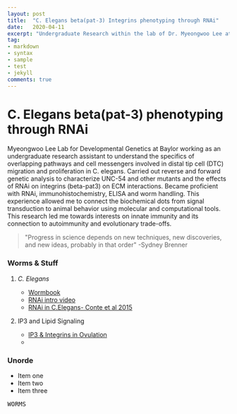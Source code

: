 ```yaml
---
layout: post
title:  "C. Elegans beta(pat-3) Integrins phenotyping through RNAi"
date:   2020-04-11
excerpt: "Undergraduate Research within the lab of Dr. Myeongwoo Lee at Baylor University."
tag:
- markdown 
- syntax
- sample
- test
- jekyll
comments: true
---
```


# C. Elegans beta(pat-3) phenotyping through RNAi

Myeongwoo Lee Lab for Developmental Genetics at Baylor working as an undergraduate research assistant to understand the specifics of overlapping pathways and cell messengers involved in distal tip cell (DTC) migration and proliferation in C. elegans. Carried out reverse and forward genetic analysis to characterize UNC-54 and other mutants and the effects of RNAi on integrins (beta-pat3) on ECM interactions. Became proficient with RNAi, immunohistochemistry, ELISA and worm handling.  This experience allowed me to connect the biochemical dots from signal transduction to animal behavior using molecular and computational tools. This research led me towards interests on innate immunity and its connection to autoimmunity and evolutionary trade-offs.


> "Progress in science depends on new techniques, new discoveries, and new ideas, probably in that order" -Sydney Brenner



### Worms & Stuff



1. *C. Elegans* 
   * [Wormbook](https://www.wormbook.com)
   * [RNAi intro video](https://www.youtube.com/watch?v=cK-OGB1_ELE)
   * [RNAi in C.Elegans- Conte et al 2015](https://www.ncbi.nlm.nih.gov/pmc/articles/PMC5396541/)

   
2. IP3 and Lipid Signaling
   * [IP3 & Integrins in Ovulation](https://www.ncbi.nlm.nih.gov/pubmed/15642374)
   * 

### Unorde

* Item one
* Item two
* Item three

<!--
## Tables

| Header1 | Header2 | Header3 |
|:--------|:-------:|--------:|
| cell1   | cell2   | cell3   |
| cell4   | cell5   | cell6   |
|----
| cell1   | cell2   | cell3   |
| cell4   | cell5   | cell6   |
|=====
| Foot1   | Foot2   | Foot3
{: rules="groups"}

## Code Snippets

{% highlight css %}
#container {
  float: left;
  margin: 0 -240px 0 0;
  width: 100%;
}
{% endhighlight %}

## Buttons

Make any link standout more when applying the `.btn` class.

{% highlight html %}
<a href="#" class="btn btn-success">Success Button</a>
{% endhighlight %}

<div markdown="0"><a href="#" class="btn">Primary Button</a></div>
<div markdown="0"><a href="#" class="btn btn-success">Success Button</a></div>
<div markdown="0"><a href="#" class="btn btn-warning">Warning Button</a></div>
<div markdown="0"><a href="#" class="btn btn-danger">Danger Button</a></div>
<div markdown="0"><a href="#" class="btn btn-info">Info Button</a></div>


## Notices
**Watch out!** You can also add notices by appending `{: .notice}` to a paragraph.
{: .notice}


You can also use `<kbd>` tag for keyboard buttons.
-->


<kbd>W</kbd><kbd>O</kbd><kbd>R</kbd><kbd>M</kbd><kbd>S</kbd>



